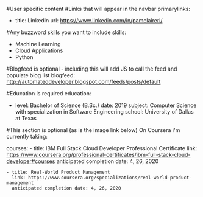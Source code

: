 #User specific content
#Links that will appear in the navbar
primarylinks:
 - title: LinkedIn
   url: https://www.linkedin.com/in/pamelaireri/

#Any buzzword skills you want to include
skills:
 - Machine Learning
 - Cloud Applications
 - Python

#Blogfeed is optional - including this will add JS to call the feed and populate blog list
blogfeed: http://automateddeveloper.blogspot.com/feeds/posts/default

#Education is required
education:
 - level: Bachelor of Science (B.Sc.)
   date: 2019
   subject: Computer Science with specialization in Software Engineering 
   school: University of Dallas at Texas

#This section is optional (as is the image link below)
On Coursera i'm currently taking:
   
   courses:
    - title: IBM Full Stack Cloud Developer Professional Certificate
      link: https://www.coursera.org/professional-certificates/ibm-full-stack-cloud-developer#courses
      anticipated completion date: 4, 26, 2020
      
    - title: Real-World Product Management
      link: https://www.coursera.org/specializations/real-world-product-management
      anticipated completion date: 4, 26, 2020
      


